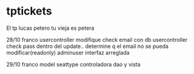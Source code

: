 # tptickets
El tp
lucas petero
tu vieja es petera


28/10 franco
usercontroller modifique check email con db
usercontroller check pass dentro del update.. determine q el email no se pueda modificar(readonly)
adminuser interfaz arreglada

29/10 franco
model seattype
controladora dao y vista


